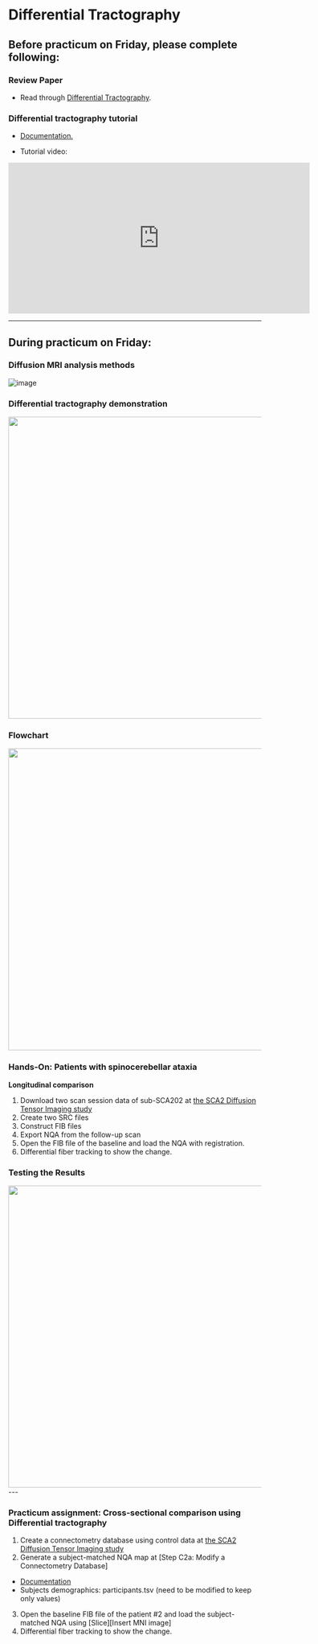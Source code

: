# Differential Tractography

## Before practicum on Friday, please complete following:

### Review Paper

- Read through [Differential Tractography](https://github.com/frankyeh/Practicum/blob/gh-pages/Materials/paper/dT.pdf).

### Differential tractography tutorial

- [Documentation.](https://dsi-studio.labsolver.org/doc/gui_t3_dt.html)

- Tutorial video:
<iframe width="600" height="300" src="https://www.youtube.com/embed/EWOGQ3QTrnw" title="YouTube video player" frameborder="0" allow="accelerometer; autoplay; clipboard-write; encrypted-media; gyroscope; picture-in-picture" allowfullscreen></iframe>


---


## During practicum on Friday:

### Diffusion MRI analysis methods

![image](https://user-images.githubusercontent.com/275569/170546285-d395bf1c-2eaf-4840-81b7-bd81c4aa53bb.png)


### Differential tractography demonstration

<img src="https://user-images.githubusercontent.com/275569/170547111-2def629f-c5b2-4127-93b8-303dfbcf2ae3.png" width=600>

### Flowchart

<img src="https://user-images.githubusercontent.com/275569/170546907-eb6763b7-d36c-4b00-9d20-49571dcd874b.png" width=600>

### Hands-On: Patients with spinocerebellar ataxia

**Longitudinal comparison**

1. Download two scan session data of sub-SCA202 at [the SCA2 Diffusion Tensor Imaging study](https://openneuro.org/datasets/ds001378/versions/00003)
2. Create two SRC files
3. Construct FIB files
4. Export NQA from the follow-up scan
5. Open the FIB file of the baseline and load the NQA with registration.
6. Differential fiber tracking to show the change.

### Testing the Results

<img src="https://user-images.githubusercontent.com/275569/170547010-76a8ab42-0463-42eb-acab-4424b150beac.png" width=600>
---

### Practicum assignment: Cross-sectional comparison using Differential tractography

1. Create a connectometry database using control data at [the SCA2 Diffusion Tensor Imaging study](https://openneuro.org/datasets/ds001378/versions/00003)
2. Generate a subject-matched NQA map at [Step C2a: Modify a Connectometry Database]
  - [Documentation](https://dsi-studio.labsolver.org/doc/gui_t3_dt.html)
  - Subjects demographics:  participants.tsv (need to be modified to keep only values)
3. Open the baseline FIB file of the patient #2 and load the subject-matched NQA using [Slice][Insert MNI image]
4. Differential fiber tracking to show the change.

